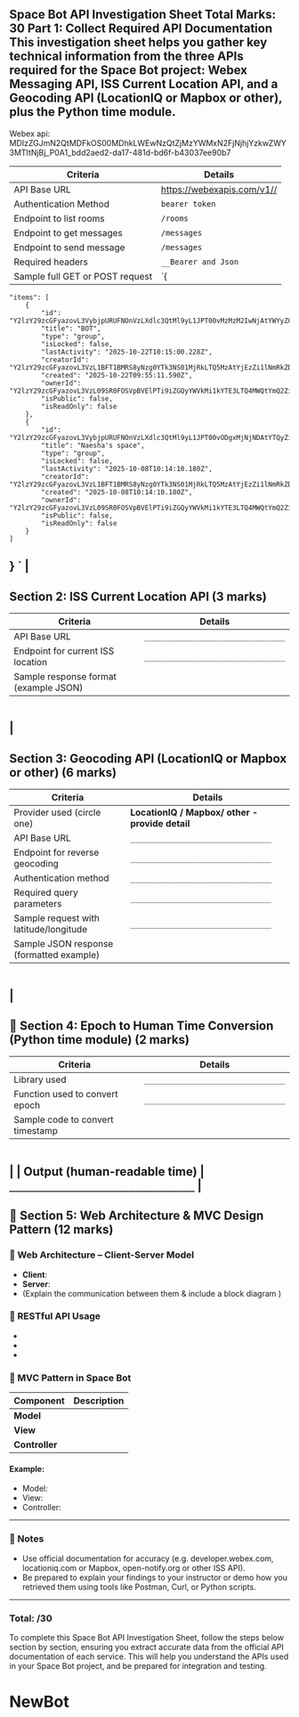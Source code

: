 
Space Bot API Investigation Sheet
**Total Marks: 30**
**Part 1: Collect Required API Documentation**
This investigation sheet helps you gather key technical information from the three
APIs required for the Space Bot project: **Webex Messaging API**, **ISS Current
Location API**, and a **Geocoding API** (LocationIQ or Mapbox or other), plus the
Python time module.
---
Webex api: MDIzZGJmN2QtMDFkOS00MDhkLWEwNzQtZjMzYWMxN2FjNjhjYzkwZWY3MTItNjBj_P0A1_bdd2aed2-da17-481d-bd6f-b43037ee90b7

| Criteria | Details |
|---------|---------|
| API Base URL | https://webexapis.com/v1//
| Authentication Method | `bearer token` |
| Endpoint to list rooms | `/rooms` |
| Endpoint to get messages | `/messages` |
| Endpoint to send message | `/messages ` |
| Required headers | `__Bearer and Json` |
| Sample full GET or POST request | `{
    "items": [
        {
            "id": "Y2lzY29zcGFyazovL3VybjpURUFNOnVzLXdlc3QtMl9yL1JPT00vMzMzM2IwNjAtYWYyZC0xMWYwLTllMTItYTdlMDg1ODg0Nzhl",
            "title": "BOT",
            "type": "group",
            "isLocked": false,
            "lastActivity": "2025-10-22T10:15:00.228Z",
            "creatorId": "Y2lzY29zcGFyazovL3VzL1BFT1BMRS8yNzg0YTk3NS01MjRkLTQ5MzAtYjEzZi1lNmRkZDc2NDUyY2U",
            "created": "2025-10-22T09:55:11.590Z",
            "ownerId": "Y2lzY29zcGFyazovL3VzL09SR0FOSVpBVElPTi9iZGQyYWVkMi1kYTE3LTQ4MWQtYmQ2Zi1iNDMwMzdlZTkwYjc",
            "isPublic": false,
            "isReadOnly": false
        },
        {
            "id": "Y2lzY29zcGFyazovL3VybjpURUFNOnVzLXdlc3QtMl9yL1JPT00vODgxMjNjNDAtYTQyZi0xMWYwLWEzYTQtNzczM2UyOGI1MWIw",
            "title": "Naesha's space",
            "type": "group",
            "isLocked": false,
            "lastActivity": "2025-10-08T10:14:10.180Z",
            "creatorId": "Y2lzY29zcGFyazovL3VzL1BFT1BMRS8yNzg0YTk3NS01MjRkLTQ5MzAtYjEzZi1lNmRkZDc2NDUyY2U",
            "created": "2025-10-08T10:14:10.180Z",
            "ownerId": "Y2lzY29zcGFyazovL3VzL09SR0FOSVpBVElPTi9iZGQyYWVkMi1kYTE3LTQ4MWQtYmQ2Zi1iNDMwMzdlZTkwYjc",
            "isPublic": false,
            "isReadOnly": false
        }
    ]
}
` |
---
## Section 2: ISS Current Location API (3 marks)
| Criteria | Details |
|---------|---------|
| API Base URL | `_______________________________` |
| Endpoint for current ISS location | `_______________________________` |
| Sample response format (example JSON) |
```
```
|
---
## Section 3: Geocoding API (LocationIQ or Mapbox or other) (6 marks)
| Criteria | Details |
|---------|---------|
| Provider used (circle one) | **LocationIQ / Mapbox/ other -provide detail** |
| API Base URL | `_______________________________` |
| Endpoint for reverse geocoding | `_______________________________` |
| Authentication method | `_______________________________` |
| Required query parameters | `_______________________________` |
| Sample request with latitude/longitude | `_______________________________` |
| Sample JSON response (formatted example) |
```
```
|
---
## 🚀 Section 4: Epoch to Human Time Conversion (Python time module) (2 marks)
| Criteria | Details |
|---------|---------|
| Library used | `_______________________________` |
| Function used to convert epoch | `_______________________________` |
| Sample code to convert timestamp |
```
```
|
| Output (human-readable time) | `_______________________________` |
---
## 🚀 Section 5: Web Architecture & MVC Design Pattern (12 marks)
### 🚀 Web Architecture – Client-Server Model
- **Client**:
- **Server**:
- (Explain the communication between them & include a block diagram )
### 🚀 RESTful API Usage
-
-
-
### 🚀 MVC Pattern in Space Bot
| Component | Description |
|------------|-------------|
| **Model** | |
| **View** | |
| **Controller** | |
#### Example:
- Model:
- View:
- Controller:
---
### 🚀 Notes
- Use official documentation for accuracy (e.g. developer.webex.com, locationiq.com
or Mapbox, open-notify.org or other ISS API).
- Be prepared to explain your findings to your instructor or demo how you retrieved
them using tools like Postman, Curl, or Python scripts.
---
### Total: /30


To complete this Space Bot API Investigation Sheet, follow the steps below section by section, ensuring you extract accurate data from the official API documentation of each service. This will help you understand the APIs used in your Space Bot project, and be prepared for integration and testing.
# NewBot
